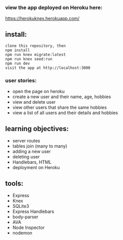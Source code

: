 ### view the app deployed on Heroku here:
https://herokuknex.herokuapp.com/

## install:
```
clone this repository, then
npm install
npm run knex migrate:latest
npm run knex seed:run
npm run dev
visit the app at http://localhost:3000
```
### user stories:
 - open the page on heroku
 - create a new user and their name, age, hobbies
 - view and delete user
 - view other users that share the same hobbies 
 - view a list of all users and their details and hobbies
 
## learning objectives:
- server routes
- tables join (many to many)
- adding a new user
- deleting user
- Handlebars, HTML
- deployment on Heroku

## tools:
 - Express
 - Knex
 - SQLite3
 - Express Handlebars
 - body-parser
 - AVA
 - Node Inspector
 - nodemon
 



<!-- # Boilerplate: Knex.js

Phase 1 boilerplate project with:

 - Express
 - Knex
 - SQLite3
 - Express Handlebars
 - body-parser
 - AVA
 - Node Inspector
 - nodemon


## Install

```
npm install
npm run knex migrate:latest
npm run knex seed:run
npm run dev
```

Be sure to check out the other npm scripts too. -->
